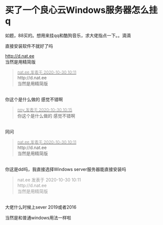 # 买了一个良心云Windows服务器怎么挂q


如题，88买的。想用来挂qq和酷狗音乐，求大佬指点一下。。滴滴

直接安装软件不就好了吗

http://d.nat.ee<br />
当然是用精简版

<div class="quote"><blockquote><font size="2"><a href="https://www.hostloc.com/forum.php?mod=redirect&amp;goto=findpost&amp;pid=9373829&amp;ptid=760129" target="_blank"><font color="#999999">nat.ee 发表于 2020-10-30 10:11</font></a></font><br />
http://d.nat.ee<br />
当然是用精简版</blockquote></div><br />
你这个是什么做的 感觉不错啊

<div class="quote"><blockquote><font size="2"><a href="https://www.hostloc.com/forum.php?mod=redirect&amp;goto=findpost&amp;pid=9373849&amp;ptid=760129" target="_blank"><font color="#999999">nny 发表于 2020-10-30 10:15</font></a></font><br />
你这个是什么做的 感觉不错啊</blockquote></div><br />
同问

<div class="quote"><blockquote><font size="2"><a href="https://www.hostloc.com/forum.php?mod=redirect&amp;goto=findpost&amp;pid=9373829&amp;ptid=760129" target="_blank"><font color="#999999">nat.ee 发表于 2020-10-30 10:11</font></a></font><br />
http://d.nat.ee<br />
当然是用精简版</blockquote></div><br />
你这是dd吗，我直接选择Windows server服务器能直接安装吗

<div class="quote"><blockquote><font color="#999999">nat.ee 发表于 2020-10-30 10:11</font><br />
<font color="#999999">http://d.nat.ee<br />
当然是用精简版</font></blockquote></div><br />
大佬什么时候上sever 2019或者2016

当然是和普通windows用法一样啦
